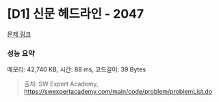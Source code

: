 # [D1] 신문 헤드라인 - 2047 

[문제 링크](https://swexpertacademy.com/main/code/problem/problemDetail.do?contestProbId=AV5QKsLaAy0DFAUq) 

### 성능 요약

메모리: 42,740 KB, 시간: 88 ms, 코드길이: 39 Bytes



> 출처: SW Expert Academy, https://swexpertacademy.com/main/code/problem/problemList.do